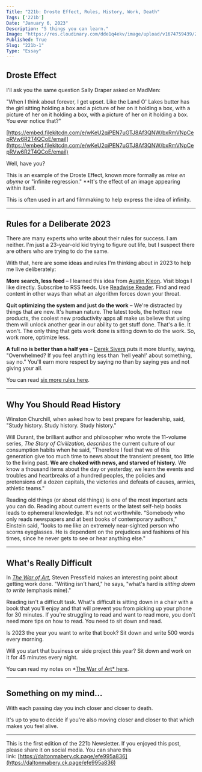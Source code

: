 ```yaml
---
Title: "221b: Droste Effect, Rules, History, Work, Death"
Tags: ['221b']
Date: "January 6, 2023"
Description: "5 things you can learn."
Image: "https://res.cloudinary.com/dde1q4ekv/image/upload/v1674759439/221b_OG_ifioi4.png"
Published: True
Slug: "221b-1"
Type: "Essay"
---
```


## Droste Effect

I'll ask you the same question Sally Draper asked on MadMen:

"When I think about forever, I get upset. Like the Land O' Lakes butter has the girl sitting holding a box and a picture of her on it holding a box, with a picture of her on it holding a box, with a picture of her on it holding a box. You ever notice that?"

[https://embed.filekitcdn.com/e/wKeU2qiPEN7uGTJ8Af3QNW/bxRmVNpCepRVw6R2T4QCoE/email](https://embed.filekitcdn.com/e/wKeU2qiPEN7uGTJ8Af3QNW/bxRmVNpCepRVw6R2T4QCoE/email)

Well, have you?

This is an example of the Droste Effect, known more formally as *mise en abyme* or "infinite regression." **It's the effect of an image appearing within itself.

This is often used in art and filmmaking to help express the idea of infinity.

---

## Rules for a Deliberate 2023

There are many experts who write about their rules for success. I am neither. I'm just a 23-year-old kid trying to figure out life, but I suspect there are others who are trying to do the same.

With that, here are some ideas and rules I'm thinking about in 2023 to help me live deliberately:

**More search, less feed** – I learned this idea from [Austin Kleon](https://austinkleon.com/2019/04/04/more-search-less-feed/)**.** Visit blogs I like directly. Subscribe to RSS feeds. Use [Readwise Reader](https://readwise.io/read). Find and read content in other ways than what an algorithm forces down your throat.

**Quit optimizing the system and just do the work** – We're distracted by things that are new. It's human nature. The latest tools, the hottest new products, the coolest new productivity apps all make us believe that using them will unlock another gear in our ability to get stuff done. That's a lie. It won't. The only thing that gets work done is sitting down to do the work. So, work more, optimize less.

**A full no is better than a half yes** – [Derek Sivers](https://sive.rs/n) puts it more bluntly, saying, "Overwhelmed? If you feel anything less than 'hell yeah!' about something, say no." You'll earn more respect by saying no than by saying yes and not giving your all.

You can read [six more rules here](https://twitter.com/dltnio/status/1609953779310538752?s=20&t=40WDD70_1xQxvL1vFJ7ZlQ).

---

## Why You Should Read History

Winston Churchill, when asked how to best prepare for leadership, said, "Study history. Study history. Study history."

Will Durant, the brilliant author and philosopher who wrote the 11-volume series, *The Story of Civilization, describes* the current culture of our consumption habits when he said, "Therefore I feel that we of this generation give too much time to news about the transient present, too little to the living past. **We are choked with news, and starved of history.** We know a thousand items about the day or yesterday, we learn the events and troubles and heartbreaks of a hundred peoples, the policies and pretensions of a dozen capitals, the victories and defeats of causes, armies, athletic teams."

Reading old things (or about old things) is one of the most important acts you can do. Reading about current events or the latest self-help books leads to ephemeral knowledge. It's not not worthwhile. “Somebody who only reads newspapers and at best books of contemporary authors," Einstein said, "looks to me like an extremely near-sighted person who scorns eyeglasses. He is dependent on the prejudices and fashions of his times, since he never gets to see or hear anything else."

---

## What's Really Difficult

In *[The War of Art](https://www.amazon.com/The-War-of-Art-Steven-Pressfield-audiobook/dp/B07PTBYH2G/ref=sr_1_1?gclid=Cj0KCQiA5NSdBhDfARIsALzs2EBF4qiAaJGyxu7bkm54r9MMV8ttKysOwuVDyVoggLLBtPxZCw6HMj0aAtWJEALw_wcB&hvadid=616931649982&hvdev=c&hvlocphy=9032520&hvnetw=g&hvqmt=e&hvrand=192683585453675654&hvtargid=kwd-12727008147&hydadcr=24656_13611721&keywords=the+war+of+art+book&qid=1672877273&sr=8-1)*, Steven Pressfield makes an interesting point about getting work done. "Writing isn't hard," he says, "what's hard is *sitting down to write* (emphasis mine)."

Reading isn't a difficult task. What's difficult is sitting down in a chair with a book that you'll enjoy and that will prevent you from picking up your phone for 30 minutes. If you're struggling to read and want to read more, you don't need more tips on how to read. You need to sit down and read.

Is 2023 the year you want to write that book? Sit down and write 500 words every morning.

Will you start that business or side project this year? Sit down and work on it for 45 minutes every night.

You can read my notes on *[The War of Art* here](https://www.dltn.io/posts/the-war-of-art).

---

## Something on my mind...

With each passing day you inch closer and closer to death.

It's up to you to decide if you're also moving closer and closer to that which makes you feel alive.

---

This is the first edition of the 221b Newsletter. If you enjoyed this post, please share it on social media. You can share this link: [https://daltonmabery.ck.page/efe995a836](https://daltonmabery.ck.page/efe995a836)